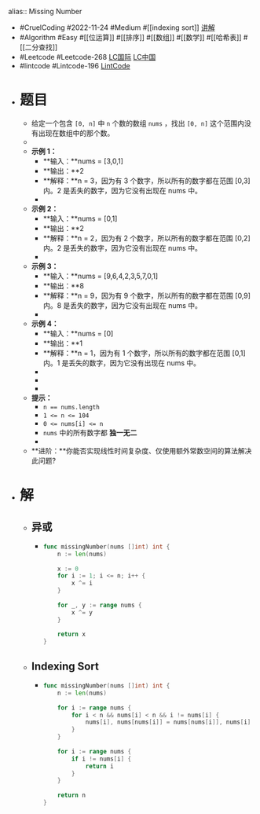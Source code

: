 alias:: Missing Number

- #CruelCoding #2022-11-24 #Medium #[[indexing sort]] [讲解](https://youtu.be/_mYFhmmSLPY)
- #Algorithm #Easy #[[位运算]] #[[排序]] #[[数组]] #[[数学]] #[[哈希表]] #[[二分查找]]
- #Leetcode #Leetcode-268 [LC国际](https://leetcode.com/problems/missing-number/) [LC中国](https://leetcode.cn/problems/missing-number/)
- #lintcode #Lintcode-196 [LintCode](https://www.lintcode.com/problem/196/)
- # 题目
	- 给定一个包含 `[0, n]` 中 `n` 个数的数组 `nums` ，找出 `[0, n]` 这个范围内没有出现在数组中的那个数。
	-
	- **示例 1：**
		- **输入：**nums = [3,0,1]
		- **输出：**2
		- **解释：**n = 3，因为有 3 个数字，所以所有的数字都在范围 [0,3] 内。2 是丢失的数字，因为它没有出现在 nums 中。
		-
	- **示例 2：**
		- **输入：**nums = [0,1]
		- **输出：**2
		- **解释：**n = 2，因为有 2 个数字，所以所有的数字都在范围 [0,2] 内。2 是丢失的数字，因为它没有出现在 nums 中。
		-
	- **示例 3：**
		- **输入：**nums = [9,6,4,2,3,5,7,0,1]
		- **输出：**8
		- **解释：**n = 9，因为有 9 个数字，所以所有的数字都在范围 [0,9] 内。8 是丢失的数字，因为它没有出现在 nums 中。
		-
	- **示例 4：**
		- **输入：**nums = [0]
		- **输出：**1
		- **解释：**n = 1，因为有 1 个数字，所以所有的数字都在范围 [0,1] 内。1 是丢失的数字，因为它没有出现在 nums 中。
		-
		-
		-
	- **提示：**
		- `n == nums.length`
		- `1 <= n <= 104`
		- `0 <= nums[i] <= n`
		- `nums` 中的所有数字都 **独一无二**
		-
	- **进阶：**你能否实现线性时间复杂度、仅使用额外常数空间的算法解决此问题?
- # 解
	- ## 异或
		- ```go
		  func missingNumber(nums []int) int {
		      n := len(nums)
		      
		      x := 0
		      for i := 1; i <= n; i++ {
		          x ^= i
		      }
		      
		      for _, y := range nums {
		          x ^= y
		      }
		      
		      return x
		  }
		  ```
	- ## Indexing Sort
		- ```go
		  func missingNumber(nums []int) int {
		      n := len(nums)
		      
		      for i := range nums {
		          for i < n && nums[i] < n && i != nums[i] {
		              nums[i], nums[nums[i]] = nums[nums[i]], nums[i]
		          }
		      }
		      
		      for i := range nums {
		          if i != nums[i] {
		              return i
		          }
		      }
		      
		      return n
		  }
		  ```